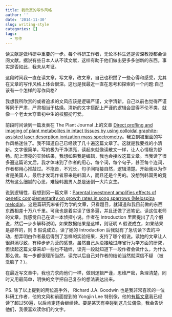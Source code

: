 ```yaml
---
title: 我欣赏的写作风格
author: ''
date: '2014-11-30'
slug: writing-style
categories: []
tags:
  - 写作
---
```


读文献是做科研中重要的一步。每个科研工作者，无论本科生还是资深教授都会读阅文献。据说有些日本人从不读文献，这样有助于他们做出更多多创新的东西。事实是否如此，我未从考证。    

这段时间我一直在读文章，写文章，改文章，自己也积攒了一些心得和感受，尤其在文章的写作风格上体会很深。这也是我最近一直在思考和探索的一个问题:自己该有一个怎样的写作风格?    

我想我所欣赏的或者追求的文风应该是逻辑严谨，文字清新。自己以前也觉得严谨等同于严肃，严肃相当于枯燥。清新的文字搭配上严谨的逻辑会显得不伦不类，就像一个老太太穿着初中生的校服扮可爱。        

前段时间读到一篇发表在 The Plant Journal 上的文章 [Direct profling and imaging of plant metabolites in intact tissues by using colloidal graphite-assisted laser desorption ionization mass spectrometry](http://onlinelibrary.wiley.com/doi/10.1111/j.1365-313X.2008.03507.x/abstract;jsessionid=90AE6920217A36379B7B701383362795.f04t01)。我立刻被里面的写作风格迷住了。我不知道自己已经读了几十遍这篇文章了。这就是我要找的小清新。文字很简单，写的极为干净漂亮，读起来就像读散文一样，让人心情极为舒畅。配上漂亮的实验结果，我想如果我是编辑，我也会接收这篇文章。当我读了很多遍这篇论文后，我才体味到了作者的用心，每个词，每个句子，甚至每个连词，作者都用心推敲过。不拖沓，不冗长，句子间衔接自然，逻辑清楚。开始我以为作者是美国人，最后才发现作者原来是韩国人，而且还是个男的。没想到韩国男的竟然有这么细腻的心思，难怪韩国男人总是迷倒一大片女生。      

说到逻辑性，我想到另一篇文章：[Parental investment amplifies effects of genetic complementarity on growth rates in song sparrows (Melospiza melodia)](http://www.sciencedirect.com/science/article/pii/S0003347209003480)。这是篇研究麻雀行为学的文章，只看题目，就知道和我目前做的东西东西相差十万八千里。可我也是着实读了很多遍，并且还做了还笔记。读这位老师的文章，我感觉自己在读一本侦探小说。作者在  Introduction 里面提出了几个假说，然后一步步解释说明，如果数据结果是这样，则证明 A 假说成立，如果结果是那样的，则 B 假说成立。读了她的 Introduction 后我就有了急切读下去的冲动，想弄明白作者最后得到了怎样的实验结果，支持了哪个假说。读她的文章让人很淋漓尽致，有种步步为营的感觉。虽然自己从没接触过麻雀行为学方面的研究，但读起这篇文章来却一些也不磕绊，读完一段就知道下一段作者会做什么，为什么那么做。每一步都很理所当然，读完以后自己对作者的结论当然就深信不疑 （被洗脑了？）。        

在最近写文章中，我也力求向他们一样，做到逻辑严谨，思维严密，条理清楚，同时又用最简单，明快的文字把自己复杂的想法表达出来。          

PS. 除了以上提到的两位高手外， Richard J.A. Goodwin 也是我非常喜欢的一位科研工作者，他的文风和前面提到的 Yongjin Lee 特别像，他的[有篇文章](http://www.sciencedirect.com/science/article/pii/S1874391912002187)我已经读了超过50遍，以后肯定还会继续读。要是某天有幸碰到这几位偶像，我会告诉他们，我很喜欢读你们的文字。